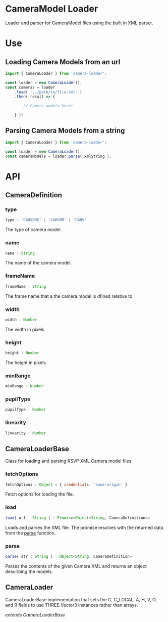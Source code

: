 # CameraModel Loader

Loader and parser for CameraModel files using the built in XML parser.

<!--{package-dependencies ./package.json}-->

# Use

## Loading Camera Models from an url

```js
import { CameraLoader } from 'camera-loader';

const loader = new CameraLoader();
const cameras = loader
    .load( '../path/to/file.xml' )
    .then( result => {

        // Camera models here!

    } );
```

## Parsing Camera Models from a string

```js
import { CameraLoader } from 'camera-loader';

const loader = new CameraLoader();
const cameraModels = loader.parse( xmlString );
```

# API

<!-- START_AUTOGENERATED_DOCS -->
## CameraDefinition

### type<a name="CameraDefinition#type"></a>

```js
type : 'CAHVORE' | 'CAHVOR' | 'CAHV'
```


The type of camera model.


### name<a name="CameraDefinition#name"></a>

```js
name : String
```


The name of the camera model.


### frameName<a name="CameraDefinition#frameName"></a>

```js
frameName : String
```


The frame name that a the camera model is dfined relative to.


### width<a name="CameraDefinition#width"></a>

```js
width : Number
```


The width in pixels


### height<a name="CameraDefinition#height"></a>

```js
height : Number
```


The height in pixels


### minRange<a name="CameraDefinition#minRange"></a>

```js
minRange : Number
```



### pupilType<a name="CameraDefinition#pupilType"></a>

```js
pupilType : Number
```



### linearity<a name="CameraDefinition#linearity"></a>

```js
linearity : Number
```



## CameraLoaderBase

Class for loading and parsing RSVP XML Camera model files

### fetchOptions<a name="CameraLoaderBase#fetchOptions"></a>

```js
fetchOptions : Object = { credentials: 'same-origin' }
```


Fetch options for loading the file.


### load<a name="CameraLoaderBase#load"></a>

```js
load( url : String ) : Promise<Object<String, CameraDefinition>>
```

Loads and parses the XML file. The promise resolves with the returned
data from the [parse](#CameraLoader#parse) function.

### parse<a name="CameraLoaderBase#parse"></a>

```js
parse( str : String ) : Object<String, CameraDefinition>
```

Parses the contents of the given Camera XML and returns an object describing
the models.

## CameraLoader

CameraLoaderBase implementation that sets the C, C_LOCAL, A, H, V, O, and R fields to
use THREE.Vector3 instances rather than arrays.

_extends CameraLoaderBase_


<!-- END_AUTOGENERATED_DOCS -->
